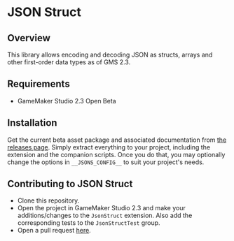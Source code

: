 # JSON Struct

## Overview

This library allows encoding and decoding JSON as structs, arrays and other first-order data types as of GMS 2.3.

## Requirements

- GameMaker Studio 2.3 Open Beta

## Installation

Get the current beta asset package and associated documentation from [the releases page](https://github.com/dicksonlaw583/JsonStruct/releases). Simply extract everything to your project, including the extension and the companion scripts. Once you do that, you may optionally change the options in `__JSONS_CONFIG__` to suit your project's needs.

## Contributing to JSON Struct

- Clone this repository.
- Open the project in GameMaker Studio 2.3 and make your additions/changes to the `JsonStruct` extension. Also add the corresponding tests to the `JsonStructTest` group.
- Open a pull request [here](https://github.com/dicksonlaw583/JsonStruct/issues).